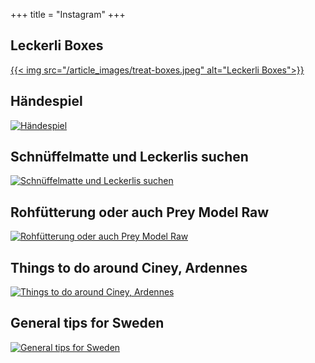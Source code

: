 +++
title =  "Instagram"
+++

## Leckerli Boxes
[{{< img src="/article_images/treat-boxes.jpeg" alt="Leckerli Boxes">}}](../blog/leckerli-boxes/)

## Händespiel
[![Händespiel](/article_images/hand-puzzle.jpeg)](../blog/handespiel/)

## Schnüffelmatte und Leckerlis suchen
[![Schnüffelmatte und Leckerlis suchen](/article_images/snuffle-mat.jpg)](../blog/schnuffelmatte-und-leckerlis-suchen/)

## Rohfütterung oder auch Prey Model Raw
[![Rohfütterung oder auch Prey Model Raw](/article_images/prey-model-raw.jpeg)](../blog/rohfutterung-oder-auch-prey-model-raw/)

## Things to do around Ciney, Ardennes
[![Things to do around Ciney, Ardennes](/article_images/ardennes.jpg)](../../en/blog/things-to-do-around-ciney-ardennes/)

## General tips for Sweden
[![General tips for Sweden](/article_images/swedenTravel.jpg)](../../en/blog/general-tips-for-sweden/)
